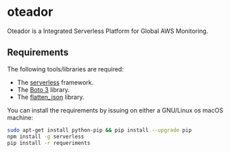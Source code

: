 # oteador

Oteador is a Integrated Serverless Platform for Global AWS Monitoring.

## Requirements
The following tools/libraries are required:

- The [serverless](https://serverless.com/) framework.
- The [Boto 3](http://boto3.readthedocs.io/en/latest/) library.
- The [flatten_json](https://pypi.org/project/flatten_json/) library.

You can install the requirements by issuing on either a GNU/Linux os macOS machine:

```sh
sudo apt-get install python-pip && pip install --upgrade pip
npm install -g serverless
pip install -r requeriments
```
